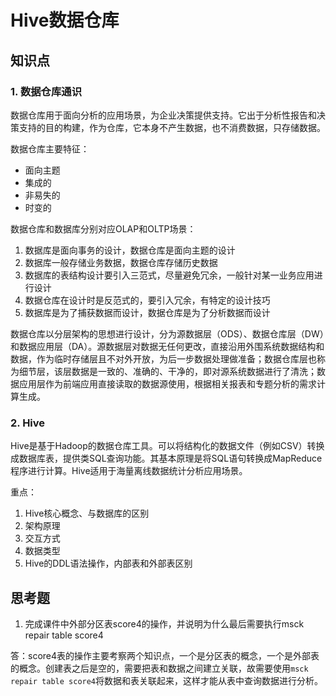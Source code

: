# Hive数据仓库

## 知识点

### 1. 数据仓库通识

数据仓库用于面向分析的应用场景，为企业决策提供支持。它出于分析性报告和决策支持的目的构建，作为仓库，它本身不产生数据，也不消费数据，只存储数据。

数据仓库主要特征：

* 面向主题
* 集成的
* 非易失的
* 时变的

数据仓库和数据库分别对应OLAP和OLTP场景：

1. 数据库是面向事务的设计，数据仓库是面向主题的设计
2. 数据库一般存储业务数据，数据仓库存储历史数据
3. 数据库的表结构设计要引入三范式，尽量避免冗余，一般针对某一业务应用进行设计
4. 数据仓库在设计时是反范式的，要引入冗余，有特定的设计技巧
5. 数据库是为了捕获数据而设计，数据仓库是为了分析数据而设计

数据仓库以分层架构的思想进行设计，分为源数据层（ODS）、数据仓库层（DW）和数据应用层（DA）。源数据层对数据无任何更改，直接沿用外围系统数据结构和数据，作为临时存储层且不对外开放，为后一步数据处理做准备；数据仓库层也称为细节层，该层数据是一致的、准确的、干净的，即对源系统数据进行了清洗；数据应用层作为前端应用直接读取的数据源使用，根据相关报表和专题分析的需求计算生成。

### 2. Hive

Hive是基于Hadoop的数据仓库工具。可以将结构化的数据文件（例如CSV）转换成数据库表，提供类SQL查询功能。其基本原理是将SQL语句转换成MapReduce程序进行计算。Hive适用于海量离线数据统计分析应用场景。

重点：

1. Hive核心概念、与数据库的区别
2. 架构原理
3. 交互方式
4. 数据类型
5. Hive的DDL语法操作，内部表和外部表区别

## 思考题

1. 完成课件中外部分区表score4的操作，并说明为什么最后需要执行msck repair table score4

答：score4表的操作主要考察两个知识点，一个是分区表的概念，一个是外部表的概念。创建表之后是空的，需要把表和数据之间建立关联，故需要使用`msck repair table score4`将数据和表关联起来，这样才能从表中查询数据进行分析。